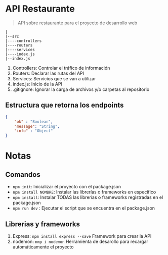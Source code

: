 # API Restaurante

> API sobre restaurante para el proyecto de desarrollo web

```
|
|--src
|----controllers
|----routers
|----services
|----index.js
|--index.js
```

1. Controllers: Controlar el tráfico de información
2. Routers: Declarar las rutas del API 
3. Services: Servicios que se van a utilizar
4. index.js: Inicio de la API
5. .gitignore: Ignorar la carga de archivos y/o carpetas al repositorio

## Estructura que retorna los endpoints
```json
{
    "ok" : "Boolean",
    "message": "String",
    "info" : "Object"
}
```

# Notas
## Comandos 
- `npm init`: Inicializar el proyecto con el package.json
- `npm install NOMBRE`: Instalar las librerías o 
frameworks en específico
- `npm install`: Instalar TODAS las librerías o frameworks registradas en el package.json
- `npm run dev` : Ejecutar el script que se encuentra en el package.json

## Librerias y frameworks
1. Express: `npm install express --save` Framework para crear la API
2. nodemon: `nmp i nodemon` Herramienta de desarollo para recargar automáticamente el proyecto